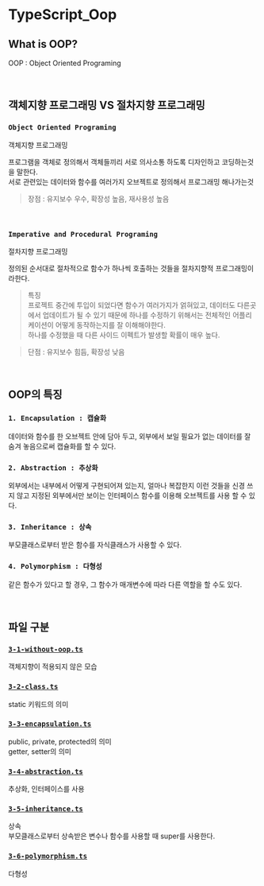 # TypeScript_Oop

## What is OOP?

OOP : Object Oriented Programing

<br/>

## 객체지향 프로그래밍 VS 절차지향 프로그래밍

### `Object Oriented Programing`

객체지향 프로그래밍

프로그램을 객체로 정의해서 객체들끼리 서로 의사소통 하도록 디자인하고 코딩하는것을 말한다.  
서로 관련있는 데이터와 함수를 여러가지 오브젝트로 정의해서 프로그래밍 해나가는것

> 장점 : 유지보수 우수, 확장성 높음, 재사용성 높음

<br/>

### `Imperative and Procedural Programing`

절차지향 프로그래밍

정의된 순서대로 절차적으로 함수가 하나씩 호출하는 것들을 절차지향적 프로그래밍이라한다.

> 특징  
> 프로젝트 중간에 투입이 되었다면 함수가 여러가지가 얽혀있고, 데이터도 다른곳에서 업데이트가 될 수 있기 때문에 하나를 수정하기 위해서는 전체적인 어플리케이션이 어떻게 동작하는지를 잘 이해해야한다.  
> 하나를 수정했을 때 다른 사이드 이펙트가 발생할 확률이 매우 높다.

> 단점 : 유지보수 힘듬, 확장성 낮음

<br/>

## OOP의 특징

### `1. Encapsulation : 캡슐화`

데이터와 함수를 한 오브젝트 안에 담아 두고, 외부에서 보일 필요가 없는 데이터를 잘 숨겨 놓음으로써 캡슐화를 할 수 있다.

### `2. Abstraction : 추상화`

외부에서는 내부에서 어떻게 구현되어져 있는지, 얼마나 복잡한지 이런 것들을 신경 쓰지 않고 지정된 외부에서만 보이는 인터페이스 함수를 이용해 오브젝트를 사용 할 수 있다.

### `3. Inheritance : 상속`

부모클래스로부터 받은 함수를 자식클래스가 사용할 수 있다.

### `4. Polymorphism : 다형성`

같은 함수가 있다고 할 경우, 그 함수가 매개변수에 따라 다른 역할을 할 수도 있다.

<br/>

## 파일 구분

### [`3-1-without-oop.ts`](./3-1-without-oop.ts)

객체지향이 적용되지 않은 모습

### [`3-2-class.ts`](./3-2-class.ts)

static 키워드의 의미

### [`3-3-encapsulation.ts`](./3-3-encapsulation.ts)

public, private, protected의 의미  
getter, setter의 의미

### [`3-4-abstraction.ts`](./3-4-abstraction.ts)

추상화, 인터페이스를 사용

### [`3-5-inheritance.ts`](./3-5-inheritance.ts)

상속  
부모클래스로부터 상속받은 변수나 함수를 사용할 때 super를 사용한다.

### [`3-6-polymorphism.ts`](./3-6-polymorphism.ts)

다형성
